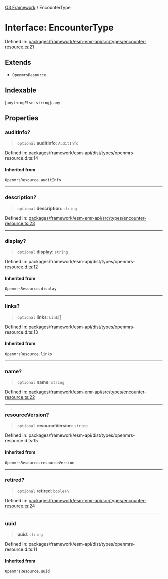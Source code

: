 [O3 Framework](../API.md) / EncounterType

# Interface: EncounterType

Defined in: [packages/framework/esm-emr-api/src/types/encounter-resource.ts:21](https://github.com/habeshabro/openmrs-esm-core/blob/main/packages/framework/esm-emr-api/src/types/encounter-resource.ts#L21)

## Extends

- `OpenmrsResource`

## Indexable

\[`anythingElse`: `string`\]: `any`

## Properties

### auditInfo?

> `optional` **auditInfo**: `AuditInfo`

Defined in: packages/framework/esm-api/dist/types/openmrs-resource.d.ts:14

#### Inherited from

`OpenmrsResource.auditInfo`

***

### description?

> `optional` **description**: `string`

Defined in: [packages/framework/esm-emr-api/src/types/encounter-resource.ts:23](https://github.com/habeshabro/openmrs-esm-core/blob/main/packages/framework/esm-emr-api/src/types/encounter-resource.ts#L23)

***

### display?

> `optional` **display**: `string`

Defined in: packages/framework/esm-api/dist/types/openmrs-resource.d.ts:12

#### Inherited from

`OpenmrsResource.display`

***

### links?

> `optional` **links**: `Link`[]

Defined in: packages/framework/esm-api/dist/types/openmrs-resource.d.ts:13

#### Inherited from

`OpenmrsResource.links`

***

### name?

> `optional` **name**: `string`

Defined in: [packages/framework/esm-emr-api/src/types/encounter-resource.ts:22](https://github.com/habeshabro/openmrs-esm-core/blob/main/packages/framework/esm-emr-api/src/types/encounter-resource.ts#L22)

***

### resourceVersion?

> `optional` **resourceVersion**: `string`

Defined in: packages/framework/esm-api/dist/types/openmrs-resource.d.ts:15

#### Inherited from

`OpenmrsResource.resourceVersion`

***

### retired?

> `optional` **retired**: `boolean`

Defined in: [packages/framework/esm-emr-api/src/types/encounter-resource.ts:24](https://github.com/habeshabro/openmrs-esm-core/blob/main/packages/framework/esm-emr-api/src/types/encounter-resource.ts#L24)

***

### uuid

> **uuid**: `string`

Defined in: packages/framework/esm-api/dist/types/openmrs-resource.d.ts:11

#### Inherited from

`OpenmrsResource.uuid`
